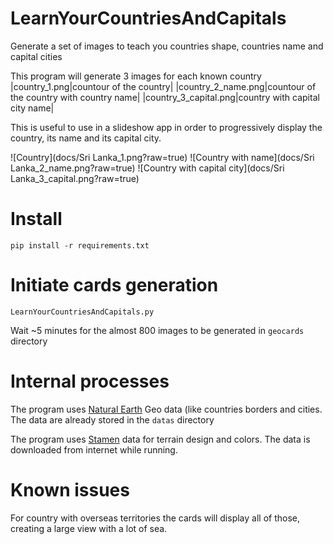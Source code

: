 # LearnYourCountriesAndCapitals
Generate a set of images to teach you countries shape, countries name and capital cities

This program will generate 3 images for each known country
|country_1.png|countour of the country|
|country_2_name.png|countour of the country with country name|
|country_3_capital.png|country with capital city name|

This is useful to use in a slideshow app in order to  progressively display the country, its name and its capital city.

![Country](docs/Sri Lanka_1.png?raw=true)
![Country with name](docs/Sri Lanka_2_name.png?raw=true)
![Country with capital city](docs/Sri Lanka_3_capital.png?raw=true)

# Install
```pip install -r requirements.txt```

# Initiate cards generation
```LearnYourCountriesAndCapitals.py```

Wait ~5 minutes for the almost 800 images to be generated in ```geocards``` directory

# Internal processes
The program uses [Natural Earth](https://www.naturalearthdata.com/) Geo data (like countries borders and cities.
The data are already stored in the ```datas``` directory

The program uses [Stamen](https://stamen.com/) data for terrain design and colors.
The data is downloaded from internet while running.

# Known issues
For country with overseas territories the cards will display all of those, creating a large view with a lot of sea.